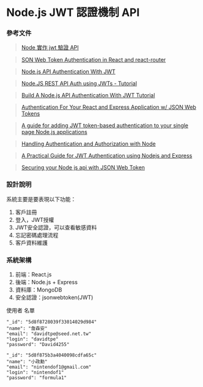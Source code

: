 # Node.js JWT 認證機制 API

### 參考文件
> [Node 實作 jwt 驗證 API](https://andyyou.github.io/2016/06/09/implement-jwt-with-understanding/)

>[SON Web Token Authentication in React and react-router](https://hptechblogs.com/using-json-web-token-react/)

> [Node.js API Authentication With JWT](https://www.youtube.com/watch?v=7nafaH9SddU)

> [Node.JS REST API Auth using JWTs - Tutorial](https://www.youtube.com/watch?v=0g0Of8jlhN8)

> [Build A Node.js API Authentication With JWT Tutorial](https://www.youtube.com/watch?v=2jqok-WgelI)

> [Authentication For Your React and Express Application w/ JSON Web Tokens](https://medium.com/@faizanv/authentication-for-your-react-and-express-application-w-json-web-tokens-923515826e0)

> [A guide for adding JWT token-based authentication to your single page Node.js applications](https://medium.com/dev-bits/a-guide-for-adding-jwt-token-based-authentication-to-your-single-page-nodejs-applications-c403f7cf04f4)

> [Handling Authentication and Authorization with Node](https://medium.com/quick-code/handling-authentication-and-authorization-with-node-7f9548fedde8)

> [A Practical Guide for JWT Authentication using Nodejs and Express](https://medium.com/swlh/a-practical-guide-for-jwt-authentication-using-nodejs-and-express-d48369e7e6d4)

> [Securing your Node js api with JSON Web Token](https://dev.to/medaymentn/securing-your-node-js-api-with-json-web-token-5o5)

### 設計說明
系統主要是要表現以下功能：
1. 客戶註冊
2. 登入，JWT授權
3. JWT安全認證，可以查看敏感資料
4. 忘記密碼處理流程
5. 客戶資料維護

### 系統架構
1. 前端：React.js
2. 後端：Node.js + Express
3. 資料庫：MongoDB
4. 安全認證：jsonwebtoken(JWT)

使用者 名單
```json=
"_id": "5d8f8728039f33014029d984"
"name": "詹森安"
"email": "davidtpe@seed.net.tw"
"login": "davidtpe"
"password": "David4255"
```
```json=
"_id": "5d8f875b3a4040098cdfa65c"
"name": "小政勳"
"email": "nintendof1@gmail.com"
"login": "nintendof1"
"password": "formula1"
```


